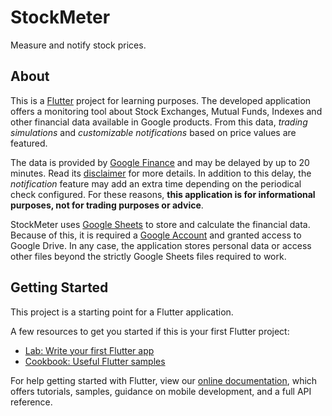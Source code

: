 # StockMeter

Measure and notify stock prices.

## About

This is a [Flutter](https://flutter.dev/) project for learning purposes. The developed application offers a monitoring
tool about Stock Exchanges, Mutual Funds, Indexes and other financial data available in Google products. From this data,
_trading simulations_ and _customizable notifications_ based on price values are featured.

The data is provided by [Google Finance](https://www.google.com/finance/) and may be delayed by up to 20 minutes. Read
its [disclaimer](https://www.google.com/googlefinance/disclaimer/#!#disclaimers) for more details. In addition to this
delay, the _notification_ feature may add an extra time depending on the periodical check configured. For these
reasons, **this application is for informational purposes, not for trading purposes or advice**.

StockMeter uses [Google Sheets](https://www.google.com/sheets/about/) to store and calculate the financial data. Because
of this, it is required a [Google Account](https://www.google.com/account/about/) and granted access to Google Drive. In
any case, the application stores personal data or access other files beyond the strictly Google Sheets files required to
work.

## Getting Started

This project is a starting point for a Flutter application.

A few resources to get you started if this is your first Flutter project:

- [Lab: Write your first Flutter app](https://flutter.dev/docs/get-started/codelab)
- [Cookbook: Useful Flutter samples](https://flutter.dev/docs/cookbook)

For help getting started with Flutter, view our
[online documentation](https://flutter.dev/docs), which offers tutorials, samples, guidance on mobile development, and a
full API reference.
